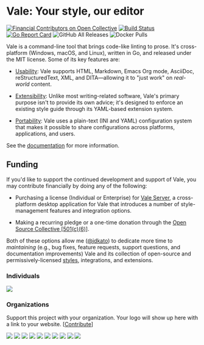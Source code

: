 # Vale: Your style, our editor

[![Financial Contributors on Open Collective](https://opencollective.com/vale/all/badge.svg?label=financial+contributors&style=flat-square)](https://opencollective.com/vale) [![Build Status](https://img.shields.io/travis/errata-ai/vale/master.svg?style=flat-square&amp;logo=travis)](https://travis-ci.org/errata-ai/vale) [![Go Report Card](https://goreportcard.com/badge/github.com/gojp/goreportcard?style=flat-square&logo=go&logoColor=white)](https://goreportcard.com/report/github.com/errata-ai/vale) ![GitHub All Releases](https://img.shields.io/github/downloads/errata-ai/vale/total?logo=GitHub&style=flat-square) ![Docker Pulls](https://img.shields.io/docker/pulls/jdkato/vale?color=lgreen&logo=docker&logoColor=white&style=flat-square)

Vale is a command-line tool that brings code-like linting to prose. It's cross-platform (Windows, macOS, and Linux), written in Go, and released under the MIT license. Some of its key features are:

* [Usability](https://docs.errata.ai/vale/scoping): Vale supports HTML, Markdown, Emacs Org mode, AsciiDoc, reStructuredText, XML, and
  DITA&mdash;allowing it to "just work" on *real-world* content.

* [Extensibility](https://docs.errata.ai/vale/styles): Unlike most writing-related software, Vale's primary purpose isn't
  to provide its own advice; it's designed to enforce an existing style guide through its
  YAML-based extension system.

* [Portability](https://docs.errata.ai/vale/config): Vale uses a plain-text (INI and YAML) configuration system that makes it
  possible to share configurations across platforms, applications, and users.

See the [documentation](https://docs.errata.ai/vale/about) for more information.

## Funding

If you'd like to support the continued development and support of Vale, you may contribute financially by doing any of the following:

- Purchasing a license (Individual or Enterprise) for [Vale Server](https://errata.ai/vale-server/), a cross-platform desktop application for Vale that introduces a number of style-management features and integration options.

- Making a recurring pledge or a one-time donation through the [Open Source Collective [501(c)(6)]](https://opencollective.com/vale).

Both of these options allow me ([@jdkato](https://github.com/jdkato)) to dedicate more time to *maintaining* (e.g., bug fixes, feature requests, support questions, and documentation improvements) Vale and its collection of open-source and permissively-licensed [styles](https://github.com/errata-ai/styles), integrations, and extensions.


### Individuals

<a href="https://opencollective.com/vale"><img src="https://opencollective.com/vale/individuals.svg?width=890"></a>

### Organizations

Support this project with your organization. Your logo will show up here with a link to your website. [[Contribute](https://opencollective.com/vale/contribute)]

<a href="https://opencollective.com/vale/organization/0/website"><img src="https://opencollective.com/vale/organization/0/avatar.svg"></a>
<a href="https://opencollective.com/vale/organization/1/website"><img src="https://opencollective.com/vale/organization/1/avatar.svg"></a>
<a href="https://opencollective.com/vale/organization/2/website"><img src="https://opencollective.com/vale/organization/2/avatar.svg"></a>
<a href="https://opencollective.com/vale/organization/3/website"><img src="https://opencollective.com/vale/organization/3/avatar.svg"></a>
<a href="https://opencollective.com/vale/organization/4/website"><img src="https://opencollective.com/vale/organization/4/avatar.svg"></a>
<a href="https://opencollective.com/vale/organization/5/website"><img src="https://opencollective.com/vale/organization/5/avatar.svg"></a>
<a href="https://opencollective.com/vale/organization/6/website"><img src="https://opencollective.com/vale/organization/6/avatar.svg"></a>
<a href="https://opencollective.com/vale/organization/7/website"><img src="https://opencollective.com/vale/organization/7/avatar.svg"></a>
<a href="https://opencollective.com/vale/organization/8/website"><img src="https://opencollective.com/vale/organization/8/avatar.svg"></a>
<a href="https://opencollective.com/vale/organization/9/website"><img src="https://opencollective.com/vale/organization/9/avatar.svg"></a>
